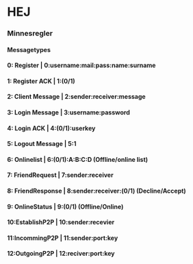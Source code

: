 # HEJ

### Minnesregler

#### Messagetypes 
#### 0: Register        |   0:username:mail:pass:name:surname
#### 1: Register ACK    |   1:(0/1)
#### 2: Client Message  |   2:sender:receiver:message
#### 3: Login Message   |   3:username:password
#### 4: Login ACK       |   4:(0/1):userkey
#### 5: Logout Message  |   5:1
#### 6: Onlinelist      |   6:(0/1):A:B:C:D           (Offline/online list)
#### 7: FriendRequest   |   7:sender:receiver
#### 8: FriendResponse  |   8:sender:receiver:(0/1)   (Decline/Accept)
#### 9: OnlineStatus    |   9:(0/1)                   (Offline/Online)
#### 10:EstablishP2P    |  10:sender:recevier
#### 11:IncommingP2P    |  11:sender:port:key
#### 12:OutgoingP2P     |  12:reciver:port:key